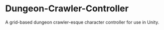 # Dungeon-Crawler-Controller
A grid-based dungeon crawler-esque character controller for use in Unity. 
